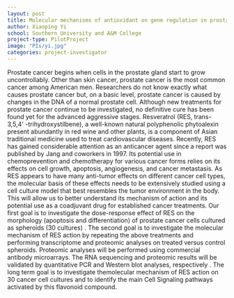 ```yaml
---
layout: post
title: Molecular mechanisms of antioxidant on gene regulation in prostate cancer cells
author: Xiaoping Yi
school: Southern University and A&M College
project-type: PilotProject
image: "PIs/yi.jpg"
categories: project-investigator
---
```


<p>Prostate cancer begins when cells in the prostate gland start to grow uncontrollably. Other than skin cancer, prostate cancer is the most common cancer among American men. Researchers do not know exactly what causes prostate cancer but, on a basic level, prostate cancer is caused by changes in the DNA of a normal prostate cell. Although new treatments for prostate cancer continue to be investigated, no definitive cure has been found yet for the advanced aggressive stages. Resveratrol (RES, trans-3,5,4' -trihydroxystilbene), a well-known natural polyphenolic phytoalexin present abundantly in red wine and other plants, is a component of Asian traditional medicine used to treat cardiovascular diseases. Recently, RES has gained considerable attention as an anticancer agent since a report was published by Jang and coworkers in 1997. Its potential use in chemoprevention and chemotherapy for various cancer forms relies on its effects on cell growth, apoptosis, angiogenesis, and cancer metastasis. As RES appears to have many anti-tumor effects on different cancer cell types, the molecular basis of these effects needs to be extensively studied using a cell culture model that best resembles the tumor environment in the body. This will allow us to better understand its mechanism of action and its potential use as a coadjuvant drug for established cancer treatments. Our first goal is to investigate the dose-response effect of RES on the morphology (apoptosis and differentiation) of prostate cancer cells cultured as spheroids (30 cultures) . The second goal is to investigate the molecular mechanism of RES action by repeating the above treatments and performing transcriptome and proteomic analyses on treated versus control spheroids. Proteomic analyses will be performed using commercial antibody microarrays. The RNA sequencing and proteomic results will be validated by quantitative PCR and Western blot analyses, respectively . The long term goal is to investigate themolecular mechanism of RES action on 30 cancer cell cultures and to identify the main Cell Signaling pathways activated by this flavonoid compound.</p>
